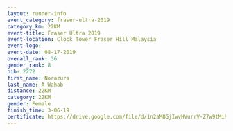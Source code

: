 ```yaml
---
layout: runner-info 
event_category: fraser-ultra-2019 
category_km: 22KM 
event-title: Fraser Ultra 2019 
event-location: Clock Tower Fraser Hill Malaysia 
event-logo: 
event-date: 08-17-2019 
overall_rank: 36
gender_rank: 8
bib: 2272
first_name: Norazura
last_name: A Wahab
distance: 22KM
category: 22KM
gender: Female
finish_time: 3-06-19
certificate: https://drive.google.com/file/d/1n2aM8GjIwvHVurrV-Z7w9tMi9Qrxq-of/view?usp=sharing
---
```


